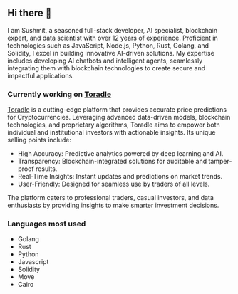 ## Hi there 👋

I am Sushmit, a seasoned full-stack developer, AI specialist, blockchain expert, and data scientist with over 12 years of experience. Proficient in technologies such as JavaScript, Node.js, Python, Rust, Golang, and Solidity, I excel in building innovative AI-driven solutions. My expertise includes developing AI chatbots and intelligent agents, seamlessly integrating them with blockchain technologies to create secure and impactful applications.

### Currently working on [Toradle](https://toradle.xyz)

[Toradle](https://toradle.xyz) is a cutting-edge platform that provides accurate price predictions for Cryptocurrencies. Leveraging advanced data-driven models, blockchain technologies, and proprietary algorithms, Toradle aims to empower both individual and institutional investors with actionable insights. Its unique selling points include:

- High Accuracy: Predictive analytics powered by deep learning and AI.
- Transparency: Blockchain-integrated solutions for auditable and tamper-proof results.
- Real-Time Insights: Instant updates and predictions on market trends.
- User-Friendly: Designed for seamless use by traders of all levels.

The platform caters to professional traders, casual investors, and data enthusiasts by providing insights to make smarter investment decisions.

### Languages most used
- Golang
- Rust
- Python
- Javascript
- Solidity
- Move
- Cairo
